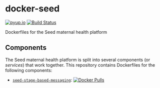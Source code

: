 # docker-seed

[![pyup.io](https://pyup.io/repos/github/praekeltfoundation/docker-seed/shield.svg)](https://pyup.io/repos/github/praekeltfoundation/docker-seed/)
[![Build Status](https://travis-ci.org/praekeltfoundation/docker-seed.svg?branch=master)](https://travis-ci.org/praekeltfoundation/docker-seed)

Dockerfiles for the Seed maternal health platform

## Components
The Seed maternal health platform is split into several components (or *services*) that work together. This repository contains Dockerfiles for the following components:
* [`seed-stage-based-messaging`](https://github.com/praekelt/seed-stage-based-messaging): [![Docker Pulls](https://img.shields.io/docker/pulls/praekeltfoundation/seed-stage-based-messaging.svg)](https://hub.docker.com/r/praekeltfoundation/seed-stage-based-messaging/)
